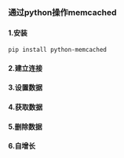 ### 通过python操作memcached

#### 1.安装

```
pip install python-memcached
```

#### 2.建立连接

#### 3.设置数据

#### 4.获取数据

#### 5.删除数据

#### 6.自增长



